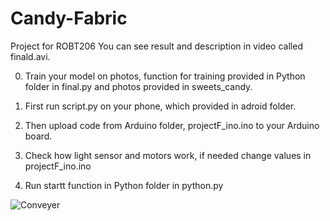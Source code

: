 # Candy-Fabric
Project for ROBT206
You can see result and description in video called finald.avi.

0. Train your model on photos, function for training provided in Python folder in final.py and photos provided in sweets_candy.

1. First run script.py on your phone, which provided in adroid folder.

2.  Then upload code from Arduino folder, projectF_ino.ino to your Arduino board.

3. Check how light sensor and motors work, if needed change values in projectF_ino.ino

4. Run startt function in Python folder in python.py

![Conveyer](https://github.com/Etzelkut/Candy-Fabric/blob/master/got.gif)
